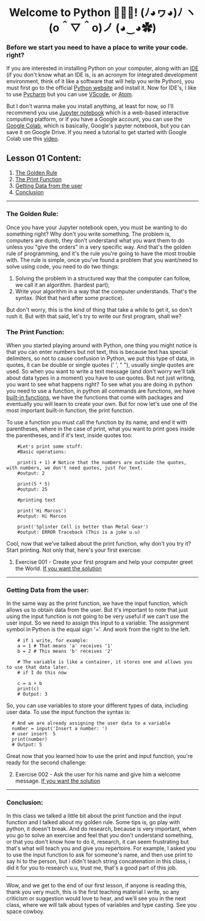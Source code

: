 <div align="center">
  
# Welcome to Python 🐍🐍🐍! (ﾉ◕ヮ◕)ﾉ ヽ(o＾▽＾o)ノ (◕‿◕✿)

</div>

### Before we start you need to have a place to write your code. right?

If you are interested in installing Python on your computer, along with an [IDE](https://en.wikipedia.org/wiki/Integrated_development_environment) (if you don't know what an IDE is, is an acronym  for integrated development environment, think of it like a software that will help you write Python), you must first go to the official [Python website](https://www.python.org/downloads/) and install it. Now for IDE's, I like to use [Pycharm](https://www.jetbrains.com/pycharm/) but you can use [VScode](https://code.visualstudio.com/download), or [Atom](https://atom.io/).

But I don't wanna make you install anything, at least for now, so I'll recommend you use [Jupyter notebook](https://jupyter.org/) which is a web-based interactive computing platform, or if you have a Google account, you can use the [Google Colab](https://colab.research.google.com/), which is basically, Google's jupyter notebook, but you can save it on Google Drive. If you need a tutorial to get started with Google Colab use this [video](https://www.youtube.com/watch?v=RLYoEyIHL6A).

## Lesson 01 Content:
1. [The Golden Rule](https://github.com/marcoshsq/Python_Crash_Course/edit/main/01_Python_Crash_Course/01_Fundamentals/Lesson_01_Hello_Python.md#the-golden-rule)
2. [The Print Function](https://github.com/marcoshsq/Python_Crash_Course/edit/main/01_Python_Crash_Course/01_Fundamentals/Lesson_01_Hello_Python.md#the-print-function)
3. [Getting Data from the user](https://github.com/marcoshsq/Python_Crash_Course/edit/main/01_Python_Crash_Course/01_Fundamentals/Lesson_01_Hello_Python.md#getting-data-from-the-user)
4. [Conclusion](https://github.com/marcoshsq/Python_Crash_Course/edit/main/01_Python_Crash_Course/01_Fundamentals/Lesson_01_Hello_Python.md#conclusion)

---

### The Golden Rule:

Once you have your Jupyter notebook open, you must be wanting to do something right? Why don't you write something. The problem is, computers are dumb, they don't understand what you want them to do unless you "give the orders" in a very specific way. And that's the golden rule of programming, and it's the rule you're going to have the most trouble with. The rule is simple, once you've found a problem that you want/need to solve using code, you need to do two things:
1. Solving the problem in a structured way that the computer can follow, we call it an algorithm. (hardest part);
2. Write your algorithm in a way that the computer understands. That's the syntax. (Not that hard after some practice).

But don't worry, this is the kind of thing that take a while to get it, so don't rush it. But with that said, let's try to write our first program, shall we?

### The Print Function:

When you started playing around with Python, one thing you might notice is that you can enter numbers but not text, this is because text has special delimiters, so not to cause confusion in Python, we put this type of data, in quotes, it can be double or single quotes (' ', " "), usually single quotes are used. So when you want to write a text message (and don't worry we'll talk about data types in a moment) you have to use quotes. But not just writing, you want to see what happens right? To see what you are doing in python you need to use a function, in python all commands are functions, we have [built-in functions](https://docs.python.org/3/library/functions.html), we have the functions that come with packages and eventually you will learn to create your own. But for now let's use one of the most important built-in function, the print function.

To use a function you must call the function by its name, and end it with parentheses, where in the case of print, what you want to print goes inside the parentheses, and if it's text, inside quotes too:

        #Let's print some stuff:
        #Basic operations: 
        
        print(1 + 1) # Notice that the numbers are outside the quotes, with numbers, we don't need quotes, just for text.
        #output: 2
        
        print(5 * 5) 
        #output: 25
        
        #printing text
        
        print('Hi Marcos')
        #output: Hi Marcos
        
        print('Splinter Cell is better than Metal Gear')
        #output: ERROR Traceback (This is a joke u.u)

    
Cool, now that we've talked about the print function, why don't you try it? Start printing. Not only that, here's your first exercise:

1. Exercise 001 - Create your first program and help your computer greet the World. [If you want the solution](https://github.com/marcoshsq/Python_Crash_Course/blob/main/01_Python_Crash_Course/01_Fundamentals/01_Intro/ex001.py)

---

### Getting Data from the user:

In the same way as the print function, we have the input function, which allows us to obtain data from the user. But it's important to note that just using the input function is not going to be very useful if we can't use the user input. So we need to assign this input to a variable. The assignment symbol in Python is the equal sign '='. And work from the right to the left.

        # if i write, for example:
        a = 1 # That means 'a' receives '1'
        b = 2 # This means 'b' receives '2'
         
        # The variable is like a container, it stores one and allows you to use that data later.
        # if I do this now
        
        c = a + b
        print(c)
        # Output: 3

So, you can use variables to store your different types of data, including user data. To use the input function the syntax is:

      # And we are already assigning the user data to a variable
      number = input('Insert a number: ')
      # user insert  5
      print(number)
      # Output: 5 
      
Great now that you learned how to use the print and input function, you're ready for the second challenge:

2. Exercise 002 - Ask the user for his name and give him a welcome message. [If you want the solution](https://github.com/marcoshsq/Python_Crash_Course/blob/main/01_Python_Crash_Course/01_Fundamentals/01_Intro/ex002.py)

---
      
### Conclusion:

In this class we talked a little bit about the print function and the input function and I talked about my golden rule. Some tips is, go play with python, it doesn't break. And do research, because is very important, when you go to solve an exercise and feel that you don't understand something, or that you don't know how to do it, research, it can seem frustrating but that's what will teach you and give you repertoire. For example, I asked you to use the input function to ask for someone's name, and then use print to say hi to the person, but i didn't teach string concatenation in this class, i did it for you to research u.u, trust me, that's a good part of this job.

---

Wow, and we get to the end of our first lesson, if anyone is reading this, thank you very much, this is the first teaching material I write, so any criticism or suggestion would love to hear, and we'll see you in the next class, where we will talk about types of variables and type casting. See you space cowboy.
